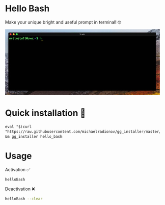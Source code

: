# Hello Bash
Make your unique bright and useful prompt in terminal! 🤓

![](/assets/hello-bash.gif)

# Quick installation 💾
```shell
eval "$(curl "https://raw.githubusercontent.com/michaelradionov/gg_installer/master/gg_installer.sh")" && gg_installer hello_bash
```

# Usage

Activation ✅
```sh
helloBash
```

Deactivation ❌
```sh
helloBash --clear
```
